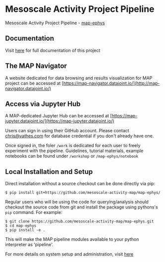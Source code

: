 # Mesoscale Activity Project Pipeline

Mesoscale Activity Project Pipeline - [map-ephys](https://github.com/mesoscale-activity-map/map-ephys/)

## Documentation

Visit [here](doc/intro.md) for full documentation of this project


## The MAP Navigator

A website dedicated for data browsing and results visualization for MAP project can be accessed at
 [https://map-navigator.datajoint.io/](http://map-navigator.datajoint.io/)


## Access via Jupyter Hub

A MAP-dedicated Jupyter Hub can be accessed at
 [https://map-jupyter.datajoint.io/](https://map-jupyter.datajoint.io/)

Users can sign in using their GitHub account. Please contact chris@vathes.com for database credential if you don't already have one.

Once signed in, the foler `/work` is dedicated for each user to freely experiment with the pipeline. 
Guidelines, tutorial materials, example notebooks can be found under `/workshop` or `/map-ephys/notebook`


## Local Installation and Setup

Direct installation without a source checkout can be done directly via pip:

    $ pip install git+https://github.com/mesoscale-activity-map/map-ephys/

Regular users who will be using the code for querying/analysis should
checkout the source code from git and install the package using pythons's `pip`
command. For example:

    $ git clone https://github.com/mesoscale-activity-map/map-ephys.git
    $ cd map-ephys
    $ pip install -e .

This will make the MAP pipeline modules available to your python interpreter as
'pipeline'. 

For more details on system setup and administration, visit [here](doc/system_management.md)
